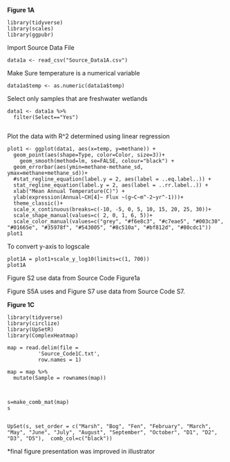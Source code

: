
**Figure 1A**

```
library(tidyverse)
library(scales)
library(ggpubr)
```

Import Source Data File
```
data1a <- read_csv("Source_Data1A.csv")
```
Make Sure temperature is a numerical variable
```{r}
data1a$temp <- as.numeric(data1a$temp)
```

Select only samples that are freshwater wetlands
```{r}
data1 <- data1a %>% 
  filter(Select=="Yes") 
  
```

Plot the data with R^2 determined using linear regression
```{r}
plot1 <- ggplot(data1, aes(x=temp, y=methane)) +
  geom_point(aes(shape=Type, color=Color, size=3))+
    geom_smooth(method=lm, se=FALSE, colour="black") +
  geom_errorbar(aes(ymin=methane-methane_sd, ymax=methane+methane_sd))+
  #stat_regline_equation(label.y = 2, aes(label = ..eq.label..)) +
  stat_regline_equation(label.y = 2, aes(label = ..rr.label..)) +
  xlab("Mean Annual Temperature(C)") +
  ylab(expression(Annual~CH[4]~ Flux ~(g~C~m^-2~yr^-1)))+
  theme_classic()+ 
  scale_x_continuous(breaks=c(-10, -5, 0, 5, 10, 15, 20, 25, 30))+
  scale_shape_manual(values=c( 2, 0, 1, 6, 5))+ 
  scale_color_manual(values=c("grey", "#f6e8c3", "#c7eae5", "#003c30", "#01665e", "#35978f", "#543005", "#8c510a", "#bf812d", "#80cdc1"))
plot1

```

To convert y-axis to logscale
```
plot1A = plot1+scale_y_log10(limits=c(1, 700))
plot1A 
```

Figure S2 use data from Source Code Figure1a

 Figure S5A uses and Figure S7 use data from Source Code S7.

**Figure 1C**
```{r}
library(tidyverse)
library(circlize)
library(UpSetR)
library(ComplexHeatmap)
```

```{r}
map = read.delim(file = 
          'Source_Code1C.txt',
          row.names = 1)
```

```{r}
map = map %>%
  mutate(Sample = rownames(map)) 
```

```{r}


s=make_comb_mat(map)
s


UpSet(s, set_order = c("Marsh", "Bog", "Fen", "February", "March", "May", "June", "July", "August", "September", "October", "D1", "D2", "D3", "D5"),  comb_col=c("black"))
```
*final figure presentation was improved in illustrator

